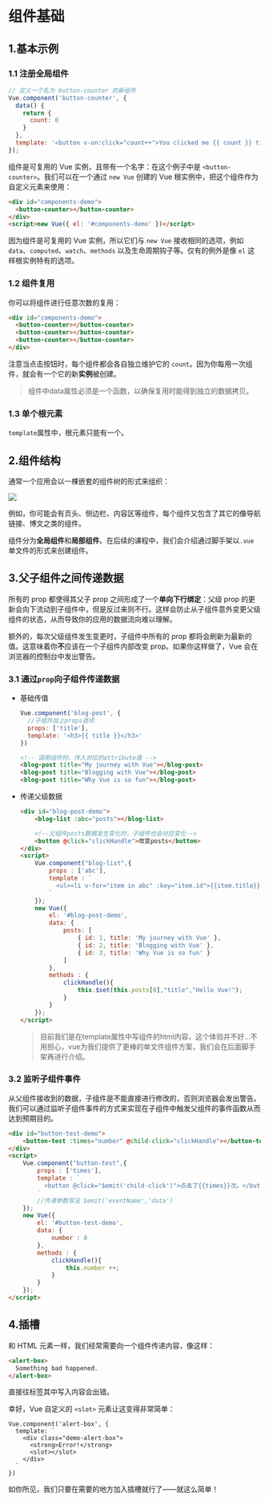 # 组件基础

## 1.基本示例

### 1.1 注册全局组件

```js
// 定义一个名为 button-counter 的新组件
Vue.component('button-counter', {
  data() {
    return {
      count: 0
    }
  },
  template: '<button v-on:click="count++">You clicked me {{ count }} times.</button>'
});
```

组件是可复用的 Vue 实例，且带有一个名字：在这个例子中是 `<button-counter>`。我们可以在一个通过 `new Vue` 创建的 Vue 根实例中，把这个组件作为自定义元素来使用：

```html
<div id="components-demo">
  <button-counter></button-counter>
</div>
<script>new Vue({ el: '#components-demo' })</script>
```

因为组件是可复用的 Vue 实例，所以它们与 `new Vue` 接收相同的选项，例如 `data`、`computed`、`watch`、`methods` 以及生命周期钩子等。仅有的例外是像 `el` 这样根实例特有的选项。

### 1.2 组件复用

你可以将组件进行任意次数的复用：

```html
<div id="components-demo">
  <button-counter></button-counter>
  <button-counter></button-counter>
  <button-counter></button-counter>
</div>
```

注意当点击按钮时，每个组件都会各自独立维护它的 `count`。因为你每用一次组件，就会有一个它的新**实例**被创建。

> 组件中data属性必须是一个函数，以确保复用时能得到独立的数据拷贝。

### 1.3 单个根元素

`template`属性中，根元素只能有一个。

## 2.组件结构

通常一个应用会以一棵嵌套的组件树的形式来组织：

![](https://cn.vuejs.org/images/components.png)

例如，你可能会有页头、侧边栏、内容区等组件，每个组件又包含了其它的像导航链接、博文之类的组件。

组件分为**全局组件**和**局部组件**。在后续的课程中，我们会介绍通过脚手架以`.vue`单文件的形式来创建组件。

## 3.父子组件之间传递数据

所有的 prop 都使得其父子 prop 之间形成了一个**单向下行绑定**：父级 prop 的更新会向下流动到子组件中，但是反过来则不行。这样会防止从子组件意外变更父级组件的状态，从而导致你的应用的数据流向难以理解。

额外的，每次父级组件发生变更时，子组件中所有的 prop 都将会刷新为最新的值。这意味着你**不**应该在一个子组件内部改变 prop。如果你这样做了，Vue 会在浏览器的控制台中发出警告。

### 3.1 通过`prop`向子组件传递数据

- 基础传值

  ```js
  Vue.component('blog-post', {
    //子组件加上props选项
    props: ['title'],
    template: '<h3>{{ title }}</h3>'
  })
  ```

  ```html
  <!-- 调用组件时，传入对应的attribute值 -->
  <blog-post title="My journey with Vue"></blog-post>
  <blog-post title="Blogging with Vue"></blog-post>
  <blog-post title="Why Vue is so fun"></blog-post>
  ```

- 传递父级数据

  ```html
  <div id="blog-post-demo">
      <blog-list :abc="posts"></blog-list>
  
      <!--父组件posts数据发生变化时，子组件也会对应变化-->
      <button @click="clickHandle">改变posts</button>
  </div>
  <script>
      Vue.component("blog-list",{
          props : ['abc'],
          template : `
            <ul><li v-for="item in abc" :key="item.id">{{item.title}}</li></ul>
          `
      });
      new Vue({
          el: '#blog-post-demo',
          data: {
              posts: [
                  { id: 1, title: 'My journey with Vue' },
                  { id: 2, title: 'Blogging with Vue' },
                  { id: 3, title: 'Why Vue is so fun' }
              ]
          },
          methods : {
              clickHandle(){
                  this.$set(this.posts[0],"title","Hello Vue!");
              }
          }
      });
  </script>
  ```

  > 目前我们是在template属性中写组件的html内容，这个体验并不好…不用担心，vue为我们提供了更棒的单文件组件方案，我们会在后面脚手架再进行介绍。

### 3.2 监听子组件事件

从父组件接收到的数据，子组件是不能直接进行修改的，否则浏览器会发出警告。我们可以通过监听子组件事件的方式来实现在子组件中触发父组件的事件函数从而达到预期目的。

```html
<div id="button-test-demo">
    <button-test :times="number" @child-click="clickHandle"></button-test>
</div>
<script>
    Vue.component("button-test",{
        props : ['times'],
        template : `
          <button @click="$emit('child-click')">点击了{{times}}次。</button>
        `
        //传递参数写法 $emit('eventName','data')
    });
    new Vue({
        el: '#button-test-demo',
        data: {
            number : 0
        },
        methods : {
            clickHandle(){
                this.number ++;
            }
        }
    });
</script>
```

## 4.插槽

和 HTML 元素一样，我们经常需要向一个组件传递内容，像这样：

```html
<alert-box>
  Something bad happened.
</alert-box>
```

直接往标签其中写入内容会出错。

幸好，Vue 自定义的 `<slot>` 元素让这变得非常简单：

```
Vue.component('alert-box', {
  template: `
    <div class="demo-alert-box">
      <strong>Error!</strong>
      <slot></slot>
    </div>
  `
})
```

如你所见，我们只要在需要的地方加入插槽就行了——就这么简单！